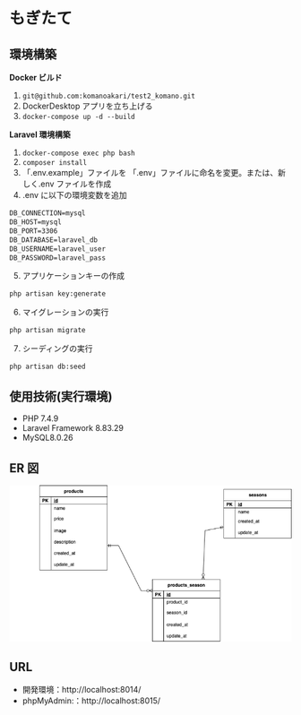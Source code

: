 # もぎたて

## 環境構築

**Docker ビルド**

1. `git@github.com:komanoakari/test2_komano.git`
2. DockerDesktop アプリを立ち上げる
3. `docker-compose up -d --build`

**Laravel 環境構築**

1. `docker-compose exec php bash`
2. `composer install`
3. 「.env.example」ファイルを 「.env」ファイルに命名を変更。または、新しく.env ファイルを作成
4. .env に以下の環境変数を追加

```text
DB_CONNECTION=mysql
DB_HOST=mysql
DB_PORT=3306
DB_DATABASE=laravel_db
DB_USERNAME=laravel_user
DB_PASSWORD=laravel_pass
```

5. アプリケーションキーの作成

```bash
php artisan key:generate
```

6. マイグレーションの実行

```bash
php artisan migrate
```

7. シーディングの実行

```bash
php artisan db:seed
```

## 使用技術(実行環境)

-   PHP 7.4.9
-   Laravel Framework 8.83.29
-   MySQL8.0.26

## ER 図

![ER図](src/erd.drawio.png)

## URL

-   開発環境：http://localhost:8014/
-   phpMyAdmin:：http://localhost:8015/
